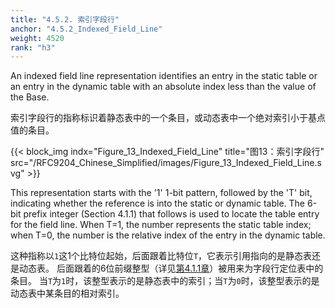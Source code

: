 ```yaml
---
title: "4.5.2. 索引字段行"
anchor: "4.5.2_Indexed_Field_Line"
weight: 4520
rank: "h3"
---
```


An indexed field line representation identifies an entry in the static table or an entry in the dynamic table with an absolute index less than the value of the Base.

索引字段行的指称标识着静态表中的一个条目，或动态表中一个绝对索引小于基点值的条目。

{{< block_img
indx="Figure_13_Indexed_Field_Line"
title="图13：索引字段行"
src="/RFC9204_Chinese_Simplified/images/Figure_13_Indexed_Field_Line.svg" >}}

This representation starts with the '1' 1-bit pattern, followed by the 'T' bit, indicating whether the reference is into the static or dynamic table. The 6-bit prefix integer (Section 4.1.1) that follows is used to locate the table entry for the field line. When T=1, the number represents the static table index; when T=0, the number is the relative index of the entry in the dynamic table.

这种指称以`1`这1个比特位起始，后面跟着比特位`T`，它表示引用指向的是静态表还是动态表。
后面跟着的6位前缀整型（详见[第4.1.1章]()）被用来为字段行定位表中的条目。
当`T`为`1`时，该整型表示的是静态表中的索引；当`T`为`0`时，该整型表示的是动态表中某条目的相对索引。
